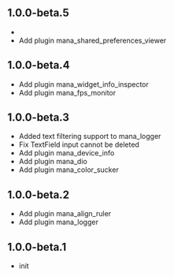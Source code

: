 ## 1.0.0-beta.5
- 
- Add plugin mana_shared_preferences_viewer

## 1.0.0-beta.4

- Add plugin mana_widget_info_inspector
- Add plugin mana_fps_monitor

## 1.0.0-beta.3

- Added text filtering support to mana_logger
- Fix TextField input cannot be deleted
- Add plugin mana_device_info
- Add plugin mana_dio
- Add plugin mana_color_sucker

## 1.0.0-beta.2

- Add plugin mana_align_ruler
- Add plugin mana_logger

## 1.0.0-beta.1

- init
